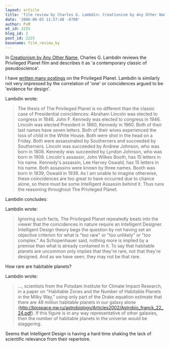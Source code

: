 ```yaml
---
layout: article
title: 'film review by Charles G. Lambdin: Creationism by Any Other Name'
date: '2006-06-03 11:57:48 -0700'
author: PvM
mt_id: 2225
blog_id: 2
post_id: 2225
basename: film_review_by
---
```

In [Creationism by Any Other Name](http://www.skeptic.com/eskeptic/06-01-09.html), Charles G. Lambdin reviews the Privileged Planet film and describes it as 'a contemporary classic of pseudoscience'.

I have [written many postings](http://www.pandasthumb.org/archives/privileged_planet/) on the Privileged Planet. Lambdin is similarly not very impressed by the correlation of 'one' or coincidences argued to be 'evidence for design'.

Lambdin wrote:

> The thesis of The Privileged Planet is no different than the classic case of Presidential coincidences: Abraham Lincoln was elected to congress in 1846. John F. Kennedy was elected to congress in 1946. Lincoln was elected President in 1860, Kennedy in 1960. Both of their last names have seven letters. Both of their wives experienced the loss of child in the White House. Both were shot in the head on a Friday. Both were assassinated by Southerners and succeeded by Southerners. Lincoln was succeeded by Andrew Johnson, who was born in 1808. Kennedy was succeeded by Lyndon Johnson, who was born in 1908. Lincoln's assassin, John Wilkes Booth, has 15 letters in his name. Kennedy's assassin, Lee Harvey Oswald, has 15 letters in his name. Both assassins were known by three names. Booth was born in 1839, Oswald in 1939. As I am unable to imagine otherwise, these coincidences are too great to have occurred due to chance alone, so there must be some Intelligent Assassin behind it. Thus runs the reasoning throughout The Privileged Planet.

Lambdin concludes:

Lambdin wrote:

> Ignoring such facts, The Privileged Planet repeatedly beats into the viewer that the coincidences in nature require an Intelligent Designer. Intelligent Design theory begs the question by not having set an objective criterion for what is "too rare" or "too unlikely" or "too complex." As Schopenhauer said, nothing more is implied by a premise than what is already contained in it. To say that habitable planets are uncommon only implies that they're rare, not that they're designed. And as we have seen, they may not be that rare.

How rare are habitable planets?

Lambdin wrote:

> ..., scientists from the Potsdam Institute for Climate Impact Research, in a paper on "Habitable Zones and the Number of Habitable Planets in the Milky Way," using only part of the Drake equation estimate that there are 48 million habitable planets in our galaxy alone (http://biospace.nw.ru/astrobiology/Articles2002/Astrobio_franck_22_24.pdf). If this figure is in any way representative of other galaxies, then the number of habitable planets in the universe would be staggering.

Seems that Intelligent Design is having a hard time shaking the lack of scientific relevance from their repertoire.
